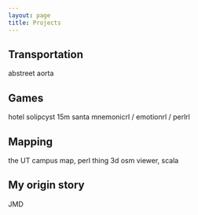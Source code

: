 ```yaml
---
layout: page
title: Projects
---
```


## Transportation

abstreet
aorta

## Games

hotel solipcyst
15m santa
mnemonicrl / emotionrl / perlrl

## Mapping

the UT campus map, perl thing
3d osm viewer, scala

## My origin story

JMD
